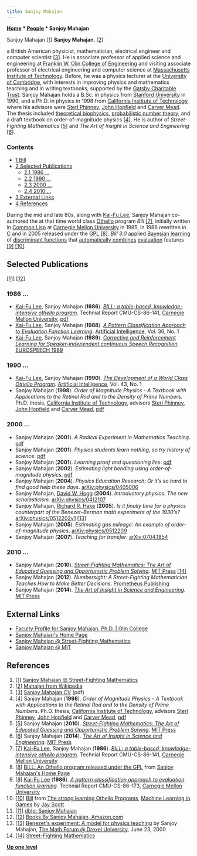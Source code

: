 ```yaml
---
title: Sanjoy Mahajan
---
```

**[Home](Home "Home") \* [People](People "People") \* Sanjoy Mahajan**



 [](http://streetfightingmath.com/author.html) Sanjoy Mahajan <a id="cite-note-1" href="#cite-ref-1">[1]</a> 
**Sanjoy Mahajan**, <a id="cite-note-2" href="#cite-ref-2">[2]</a>  

a British American physicist, mathematician, electrical engineer and computer scientist <a id="cite-note-3" href="#cite-ref-3">[3]</a>. He is associate professor of applied science and engineering at [Franklin W. Olin College of Engineering](https://en.wikipedia.org/wiki/Franklin_W._Olin_College_of_Engineering) and visiting associate professor of electrical engineering and computer science at [Massachusetts Institute of Technology](Massachusetts_Institute_of_Technology "Massachusetts Institute of Technology"). 
Before, he was a physics lecturer at the [University of Cambridge](https://en.wikipedia.org/wiki/University_of_Cambridge), with interests in improving physics and mathematics teaching and in writing textbooks, supported by the [Gatsby Charitable Trust](https://en.wikipedia.org/wiki/Gatsby_Charitable_Foundation). 
Sanjoy Mahajan holds a B.Sc. in physics from [Stanford University](Stanford_University "Stanford University") in 1990, and a Ph.D. in physics in 1998 from [California Institute of Technology](https://en.wikipedia.org/wiki/California_Institute_of_Technology), where his advisors were [Sterl Phinney](Mathematician#SPhinney "Mathematician"), [John Hopfield](Mathematician#JHopfield "Mathematician") and [Carver Mead](Mathematician#CAMead "Mathematician"). The thesis included [theoretical biophysics](https://en.wikipedia.org/wiki/Biophysics), [probabilistic number theory](https://en.wikipedia.org/wiki/Probabilistic_number_theory), and a draft textbook on order-of-magnitude physics <a id="cite-note-4" href="#cite-ref-4">[4]</a>. 
He is author of *Street-Fighting Mathematics* <a id="cite-note-5" href="#cite-ref-5">[5]</a> and *The Art of Insight in Science and Engineering* <a id="cite-note-6" href="#cite-ref-6">[6]</a>. 



### Contents


* [1 Bill](#bill)
* [2 Selected Publications](#selected-publications)
	+ [2.1 1986 ...](#1986-...)
	+ [2.2 1990 ...](#1990-...)
	+ [2.3 2000 ...](#2000-...)
	+ [2.4 2010 ...](#2010-...)
* [3 External Links](#external-links)
* [4 References](#references)






During the mid and late 80s, along with [Kai-Fu Lee](Kai-Fu_Lee "Kai-Fu Lee"), Sanjoy Mahajan co-authored the at that time world class [Othello](Othello "Othello") program *Bill* <a id="cite-note-7" href="#cite-ref-7">[7]</a>, 
initially written in [Common Lisp](index.php?title=LISP&action=edit&redlink=1 "LISP (page does not exist)") at [Carnegie Mellon University](Carnegie_Mellon_University "Carnegie Mellon University") in 1985, in 1986 rewritten in [C](C "C") and in 2005 released under the [GPL](Free_Software_Foundation#GPL "Free Software Foundation") <a id="cite-note-8" href="#cite-ref-8">[8]</a>. 
*Bill 3.0* applied [Bayesian learning](https://en.wikipedia.org/wiki/Bayesian_inference) of [discriminant functions](https://en.wikipedia.org/wiki/Discriminant_function_analysis) that [automatically combines](Automated_Tuning "Automated Tuning") [evaluation](Evaluation "Evaluation") features <a id="cite-note-9" href="#cite-ref-9">[9]</a> <a id="cite-note-10" href="#cite-ref-10">[10]</a>.



## Selected Publications


<a id="cite-note-11" href="#cite-ref-11">[11]</a> <a id="cite-note-12" href="#cite-ref-12">[12]</a>



### 1986 ...


* [Kai-Fu Lee](Kai-Fu_Lee "Kai-Fu Lee"), Sanjoy Mahajan (**1986**). *[BILL: a table-based, knowledge-intensive othello program](https://kilthub.cmu.edu/articles/BILL_a_table-based_knowledge-intensive_othello_program/6603887/1)*. Technial Report CMU-CS-86-141, [Carnegie Mellon University](Carnegie_Mellon_University "Carnegie Mellon University"), [pdf](https://pdfs.semanticscholar.org/f7ab/15736ecc79452aa4546cf8d7f5aa94d6afa0.pdf)
* [Kai-Fu Lee](Kai-Fu_Lee "Kai-Fu Lee"), Sanjoy Mahajan (**1988**). *[A Pattern Classification Approach to Evaluation Function Learning](https://www.sciencedirect.com/science/article/abs/pii/0004370288900768)*. [Artificial Intelligence](https://en.wikipedia.org/wiki/Artificial_Intelligence_%28journal%29), Vol. 36, No. 1
* [Kai-Fu Lee](Kai-Fu_Lee "Kai-Fu Lee"), Sanjoy Mahajan (**1989**). *[Corrective and Reinforcement Learning for Speaker-independent continuous Speech Recognition](https://www.semanticscholar.org/paper/Corrective-and-reinforcement-learning-for-speech-Lee-Mahajan/ea82f514e0e00586f00402a4df2cd0885b4e13c5)*. [EUROSPEECH 1989](https://dblp.uni-trier.de/db/conf/interspeech/eurospeech1989.html)


### 1990 ...


* [Kai-Fu Lee](Kai-Fu_Lee "Kai-Fu Lee"), Sanjoy Mahajan (**1990**). *[The Development of a World Class Othello Program](https://www.sciencedirect.com/science/article/abs/pii/000437029090068B)*. [Artificial Intelligence](https://en.wikipedia.org/wiki/Artificial_Intelligence_%28journal%29), Vol. 43, No. 1
* Sanjoy Mahajan (**1998**). *Order of Magnitude Physics - A Textbook with Applications to the Retinal Rod and to the Density of Prime Numbers*. Ph.D. thesis, [California Institute of Technology](https://en.wikipedia.org/wiki/California_Institute_of_Technology), advisors [Sterl Phinney](Mathematician#SPhinney "Mathematician"), [John Hopfield](Mathematician#JHopfield "Mathematician") and [Carver Mead](Mathematician#CAMead "Mathematician"), [pdf](http://www.inference.phy.cam.ac.uk/sanjoy/thesis/thesis-letter.pdf)


### 2000 ...


* Sanjoy Mahajan (**2001**). *A Radical Experiment in Mathematics Teaching*. [pdf](http://www.inference.phy.cam.ac.uk/sanjoy/ihpst/benezet.pdf)
* Sanjoy Mahajan (**2001**). *Physics students learn nothing, so try history of science*. [pdf](http://www.inference.phy.cam.ac.uk/sanjoy/ihpst/rote-physics.pdf)
* Sanjoy Mahajan (**2001**). *Learning proof and questioning lies*. [pdf](http://www.inference.phy.cam.ac.uk/sanjoy/ihpst/proof.pdf)
* Sanjoy Mahajan (**2002**). *Estimating light bending using order-of-magnitude physics*. [pdf](http://www.inference.phy.cam.ac.uk/sanjoy/teaching/approximation/light-bending.pdf)
* Sanjoy Mahajan (**2004**). *Physics Education Research: Or it’s so hard to find good help these days*. [arXiv:physics/0405006](http://arxiv.org/abs/physics/0405006)
* Sanjoy Mahajan, [David W. Hogg](https://as.nyu.edu/content/nyu-as/as/faculty/david-w-hogg.html) (**2004**). *Introductory physics: The new scholasticism*. [arXiv:physics/0412107](https://arxiv.org/abs/physics/0412107)
* Sanjoy Mahajan, [Richard R. Hake](https://scholar.google.com/citations?user=10EI2q8AAAAJ&hl=en) (**2005**). *Is it finally time for a physics counterpart of the Benezet–Berman math experiment of the 1930’s?* [arXiv:physics/0512202v1](https://arxiv.org/abs/physics/0512202v1) <a id="cite-note-13" href="#cite-ref-13">[13]</a>
* Sanjoy Mahajan (**2005**). *Estimating gas mileage: An example of order-of-magnitude physics*. [arXiv:physics/0512209](https://arxiv.org/abs/physics/0512209)
* Sanjoy Mahajan (**2007**). *Teaching for transfer*. [arXiv:0704.1854](https://arxiv.org/abs/0704.1854)


### 2010 ...


* Sanjoy Mahajan (**2010**). *[Street-Fighting Mathematics: The Art of Educated Guessing and Opportunistic Problem Solving](https://mitpress.mit.edu/books/street-fighting-mathematics)*. [MIT Press](https://en.wikipedia.org/wiki/MIT_Press) <a id="cite-note-14" href="#cite-ref-14">[14]</a>
* Sanjoy Mahajan (**2012**). *Numbersight: A Street-Fighting Mathematician Teaches How to Make Better Decisions*. [Prometheus Publishing](https://en.wikipedia.org/wiki/Prometheus_Books)
* Sanjoy Mahajan (**2014**). *[The Art of Insight in Science and Engineering](https://mitpress.mit.edu/books/art-insight-science-and-engineering)*. [MIT Press](https://en.wikipedia.org/wiki/MIT_Press)


## External Links


* [Faculty Profile for Sanjoy Mahajan, Ph.D. | Olin College](http://www.olin.edu/faculty/profile/sanjoy-mahajan/)
* [Sanjoy Mahajan's Home Page](http://www.inference.phy.cam.ac.uk/sanjoy/)
* [Sanjoy Mahajan @ Street-Fighting Mathematics](http://streetfightingmath.com/author.html)
* [Sanjoy Mahajan @ MIT](http://web.mit.edu/sanjoy/www/)


## References


1. <a id="cite-ref-1" href="#cite-note-1">[1]</a> [Sanjoy Mahajan @ Street-Fighting Mathematics](http://streetfightingmath.com/author.html)
2. <a id="cite-ref-2" href="#cite-note-2">[2]</a> [Mahajan from Wikipedia](https://en.wikipedia.org/wiki/Mahajan)
3. <a id="cite-ref-3" href="#cite-note-3">[3]</a> [Sanjoy Mahajan CV](http://web.mit.edu/sanjoy/www/cv.pdf) (pdf)
4. <a id="cite-ref-4" href="#cite-note-4">[4]</a> Sanjoy Mahajan (**1998**). *Order of Magnitude Physics - A Textbook with Applications to the Retinal Rod and to the Density of Prime Numbers*. Ph.D. thesis, [California Institute of Technology](https://en.wikipedia.org/wiki/California_Institute_of_Technology), advisors [Sterl Phinney](Mathematician#SPhinney "Mathematician"), [John Hopfield](Mathematician#JHopfield "Mathematician") and [Carver Mead](Mathematician#CAMead "Mathematician"), [pdf](http://www.inference.phy.cam.ac.uk/sanjoy/thesis/thesis-letter.pdf)
5. <a id="cite-ref-5" href="#cite-note-5">[5]</a> Sanjoy Mahajan (**2010**). *[Street-Fighting Mathematics: The Art of Educated Guessing and Opportunistic Problem Solving](https://mitpress.mit.edu/books/street-fighting-mathematics)*. [MIT Press](https://en.wikipedia.org/wiki/MIT_Press)
6. <a id="cite-ref-6" href="#cite-note-6">[6]</a> Sanjoy Mahajan (**2014**). *[The Art of Insight in Science and Engineering](https://mitpress.mit.edu/books/art-insight-science-and-engineering)*. [MIT Press](https://en.wikipedia.org/wiki/MIT_Press)
7. <a id="cite-ref-7" href="#cite-note-7">[7]</a> [Kai-Fu Lee](Kai-Fu_Lee "Kai-Fu Lee"), Sanjoy Mahajan (**1986**). *[BILL: a table-based, knowledge-intensive othello program](https://kilthub.cmu.edu/articles/BILL_a_table-based_knowledge-intensive_othello_program/6603887/1)*. Technial Report CMU-CS-86-141, [Carnegie Mellon University](Carnegie_Mellon_University "Carnegie Mellon University")
8. <a id="cite-ref-8" href="#cite-note-8">[8]</a> [BILL: An Othello program released under the GPL](http://www.inference.phy.cam.ac.uk/sanjoy/othello/bill-1.0.tar.gz) from [Sanjoy Mahajan's Home Page](http://www.inference.phy.cam.ac.uk/sanjoy/)
9. <a id="cite-ref-9" href="#cite-note-9">[9]</a> [Kai-Fu Lee](Kai-Fu_Lee "Kai-Fu Lee") (**1986**). *[A pattern classification approach to evaluation function learning](https://kilthub.cmu.edu/articles/A_pattern_classification_approach_to_evaluation_function_learning/6591158)*. Technial Report CMU-CS-86-173, [Carnegie Mellon University](Carnegie_Mellon_University "Carnegie Mellon University")
10. <a id="cite-ref-10" href="#cite-note-10">[10]</a> [Bill](http://satirist.org/learn-game/systems/othello/bill.html) from [The strong learning Othello Programs](http://satirist.org/learn-game/systems/othello/), [Machine Learning in Games](http://satirist.org/learn-game/) by [Jay Scott](Jay_Scott "Jay Scott")
11. <a id="cite-ref-11" href="#cite-note-11">[11]</a> [dblp: Sanjoy Mahajan](https://dblp.uni-trier.de/pers/hd/m/Mahajan:Sanjoy)
12. <a id="cite-ref-12" href="#cite-note-12">[12]</a> [Books By Sanjoy Mahajan, Amazon.com](https://www.amazon.com/Sanjoy-Mahajan/e/B00385T6WC/)
13. <a id="cite-ref-13" href="#cite-note-13">[13]</a> [Benezet's experiment: A model for physics teaching](http://mathforum.org/kb/message.jspa?messageID=1477249) by Sanjoy Mahajan, [The Math Forum @ Drexel University](http://mathforum.org/), June 23, 2000
14. <a id="cite-ref-14" href="#cite-note-14">[14]</a> [Street-Fighting Mathematics](http://streetfightingmath.com/)

**[Up one level](People "People")**







 
